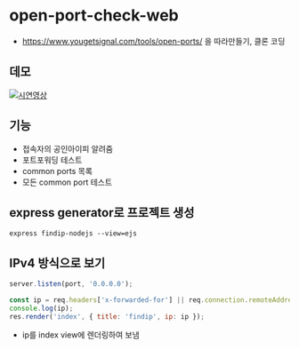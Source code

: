 # open-port-check-web

- https://www.yougetsignal.com/tools/open-ports/ 을 따라만들기, 클론 코딩

## 데모

[![시연영상](https://img.youtube.com/vi/4IMSpyKuhL4/0.jpg)](https://www.youtube.com/watch?v=4IMSpyKuhL4)

## 기능

- 접속자의 공인아이피 알려줌
- 포트포워딩 테스트
- common ports 목록
- 모든 common port 테스트

## express generator로 프로젝트 생성

```
express findip-nodejs --view=ejs
```

## IPv4 방식으로 보기

```js bin/www
server.listen(port, '0.0.0.0');
```

```js routes/index.js
const ip = req.headers['x-forwarded-for'] || req.connection.remoteAddress;
console.log(ip);
res.render('index', { title: 'findip', ip: ip });
```

- ip를 index view에 렌더링하여 보냄
